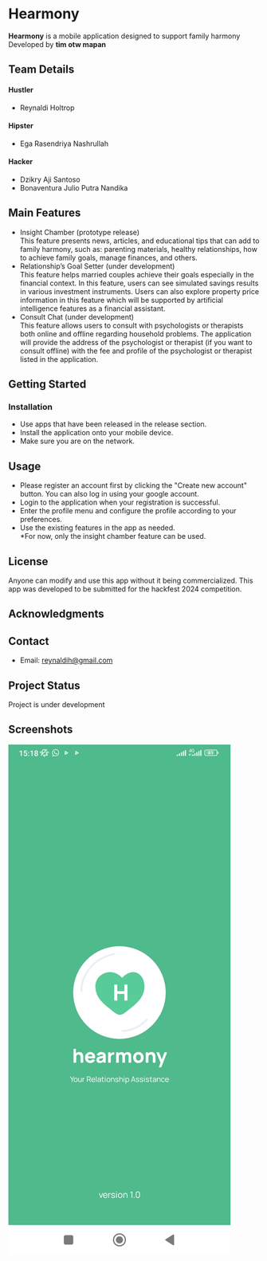 # Hearmony
**Hearmony** is a mobile application designed to support family harmony <br>Developed by **tim otw mapan**

## Team Details

#### Hustler
- Reynaldi Holtrop

#### Hipster
- Ega Rasendriya Nashrullah

#### Hacker
- Dzikry Aji Santoso
- Bonaventura Julio Putra Nandika

## Main Features
- Insight Chamber (prototype release)
<br>This feature presents news, articles, and educational tips that can add to family harmony, such as: parenting materials, healthy relationships, how to achieve family goals, manage finances, and others.
- Relationship’s Goal Setter (under development)
<br>This feature helps married couples achieve their goals especially in the financial context. In this feature, users can see simulated savings results in various investment instruments. Users can also explore property price information in this feature which will be supported by artificial intelligence features as a financial assistant.
- Consult Chat (under development)
<br>This feature allows users to consult with psychologists or therapists both online and offline regarding household problems. The application will provide the address of the psychologist or therapist (if you want to consult offline) with the fee and profile of the psychologist or therapist listed in the application.

## Getting Started

### Installation
- Use apps that have been released in the release section. 
- Install the application onto your mobile device. 
- Make sure you are on the network.

## Usage
- Please register an account first by clicking the "Create new account" button. You can also log in using your google account.
- Login to the application when your registration is successful.
- Enter the profile menu and configure the profile according to your preferences.
- Use the existing features in the app as needed.
<br>*For now, only the insight chamber feature can be used.

## License
Anyone can modify and use this app without it being commercialized. This app was developed to be submitted for the hackfest 2024 competition.

## Acknowledgments


## Contact
- Email: reynaldih@gmail.com

## Project Status
Project is under development

## Screenshots
![Screenshot](screenshot.gif)


